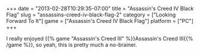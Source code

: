 +++
date = "2013-02-28T10:29:35-07:00"
title = "Assassin's Creed IV Black Flag"
slug = "assassins-creed-iv-black-flag-2"
category = ["Looking Forward To It"]
game = ["Assassin's Creed IV Black Flag"]
platform = ["PC"]
+++

I really enjoyed {{% game "Assassin's Creed III" %}}Assassin's Creed III{{% /game %}}, so yeah, this is pretty much a no-brainer.